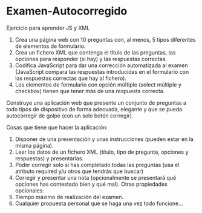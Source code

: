 # Examen-Autocorregido
Ejercicio para aprender JS y XML

1. Crea una página web con 10 preguntas con, al menos, 5 tipos diferentes
de elementos de formulario.
2. Crea un fichero XML que contenga el título de las preguntas, las opciones para
responder (si hay) y las respuestas correctas.
3. Codifica JavaScript para dar una corrección automatizada al examen (JavaScript compara las respuestas introducidas en el formulario con las respuestas correctas que hay al fichero).
4. Los elementos de formulario con opción múltiple (select múltiple y checkbox)
tienen que tener más de una respuesta correcta.

Construye una aplicación web que presente un conjunto de preguntas a todo tipos de dispositivo
de forma adecuada, elegante y que se pueda autocorregir de golpe (con
un solo botón corregir).

Cosas que tiene que hacer la aplicación:

1. Disponer de una presentación y unas instrucciones (pueden estar en la misma
página).
2. Leer los datos de un fichero XML (título, tipo de pregunta, opciones y respuestas)
y presentarlas.
3. Poder corregir solo si has completado todas las preguntas (usa el atributo
required y/u otros que tendrás que buscar)
4. Corregir y presentar una nota (opcionalmente se presentará qué opciones
has contestado bien y qué mal).
Otras propiedades opcionales:
5. Tiempo máximo de realización del examen.
6. Cualquier propuesta personal que se haga una vez todo funcione...